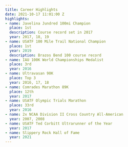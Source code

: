 ```yaml
---
title: Career Highlights
date: 2021-10-17 11:01:00 Z
highlights:
- name: Javelina Jundred 100mi Champion
  place: 1st
  description: Course record set in 2017
  year: 2017, 18, 19
- name: USATF 100 Mile Trail National Champion
  place: 1st
  year: 2019
  description: Brazos Bend 100 course record
- name: IAU 100K World Championships Medalist
  place: 3rd
  year: 2016
- name: Ultravasan 90K
  place: Top 3
  year: 2016, 17, 18
- name: Comrades Marathon 89K
  place: 12th
  year: 2017
- name: USATF Olympic Trials Marathon
  place: 33rd
  year: 2016
- name: 2x NCAA Division II Cross Country All-American
  year: 2007, 2008
- name: USATF Ted Corbitt Ultrarunner of the Year
  year: 2017
- name: Slippery Rock Hall of Fame
  year: 2021
---
```


